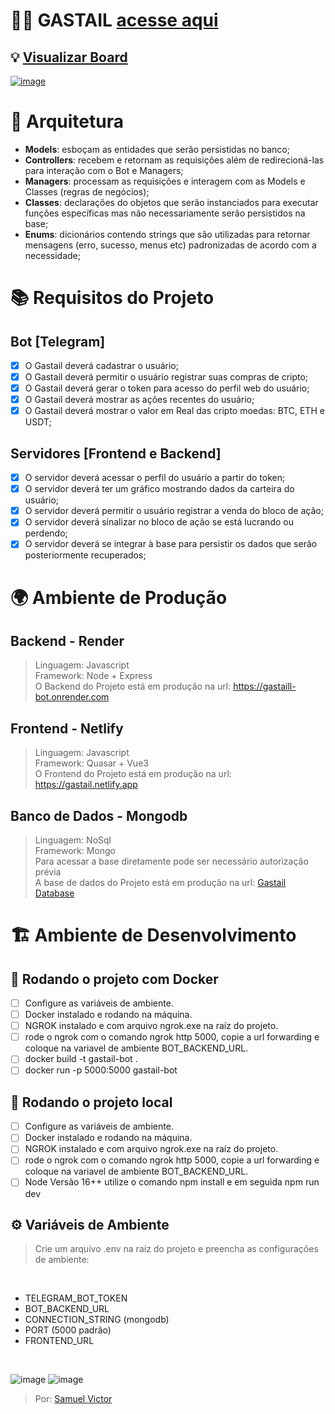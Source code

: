# 🐦‍🔥 GASTAIL [acesse aqui](https://t.me/GasTail_bot) 

## 💡 [Visualizar Board](https://whimsical.com/gastail-bot-C5Pf2PrrrYgAQMaoXXVUEg)

[![image](https://github.com/user-attachments/assets/e2a37ac9-9346-48f5-82c5-6c4482633096)](https://gastail.netlify.app)


# 🏯 Arquitetura
- <strong>Models</strong>: esboçam as entidades que serão persistidas no banco;
- <strong>Controllers</strong>: recebem e retornam as requisições além de redirecioná-las para interação com o Bot e Managers;
- <strong>Managers</strong>: processam as requisições e interagem com as Models e Classes (regras de negócios);
- <strong>Classes</strong>: declarações do objetos que serão instanciados para executar funções específicas mas não necessariamente serão persistidos na base;
- <strong>Enums</strong>: dicionários contendo strings que são utilizadas para retornar mensagens (erro, sucesso, menus etc) padronizadas de acordo com a necessidade;

# 📚 Requisitos do Projeto
## Bot [Telegram]
 - [x] O Gastail deverá cadastrar o usuário;
 - [x] O Gastail deverá permitir o usuário registrar suas compras de cripto;
 - [x] O Gastail deverá gerar o token para acesso do perfil web do usuário;
 - [x] O Gastail deverá mostrar as ações recentes do usuário;
 - [x] O Gastail deverá mostrar o valor em Real das cripto moedas: BTC, ETH e USDT;

## Servidores [Frontend e Backend]
- [x] O servidor deverá acessar o perfil do usuário a partir do token;
- [x] O servidor deverá ter um gráfico mostrando dados da carteira do usuário;
- [x] O servidor deverá permitir o usuário registrar a venda do bloco de ação;
- [x] O servidor deverá sinalizar no bloco de ação se está lucrando ou perdendo;
- [x] O servidor deverá se integrar à base para persistir os dados que serão posteriormente recuperados;

# 🌍 Ambiente de Produção

## Backend - Render

> Linguagem: Javascript<br>
> Framework: Node + Express<br>
> O Backend do Projeto está em produção na url: https://gastaill-bot.onrender.com<br>

## Frontend - Netlify

> Linguagem: Javascript<br>
> Framework: Quasar + Vue3<br>
> O Frontend do Projeto está em produção na url: https://gastail.netlify.app

## Banco de Dados - Mongodb

> Linguagem: NoSql<br>
> Framework:  Mongo<br>
> Para acessar a base diretamente pode ser necessário autorização prévia<br>
> A base de dados do Projeto está em produção na url: [Gastail Database](https://cloud.mongodb.com/v2/67aa609b61c70d27b71fcc76#/metrics/replicaSet/67aa6181f84ff70f87a7315d/explorer/Projeto-1-db/acaos/find)<br>


# 🏗️ Ambiente de Desenvolvimento
## 🐋 Rodando o projeto com Docker
- [ ] Configure as variáveis de ambiente.
- [ ] Docker instalado e rodando na máquina.
- [ ] NGROK instalado e com arquivo ngrok.exe na raíz do projeto.
- [ ] rode o ngrok com o comando ngrok http 5000, copie a url forwarding e coloque na variavel de ambiente BOT_BACKEND_URL.
- [ ] docker build -t gastail-bot .
- [ ] docker run -p 5000:5000 gastail-bot

## 📍 Rodando o projeto local
- [ ] Configure as variáveis de ambiente.
- [ ] Docker instalado e rodando na máquina.
- [ ] NGROK instalado e com arquivo ngrok.exe na raíz do projeto.
- [ ] rode o ngrok com o comando ngrok http 5000, copie a url forwarding e coloque na variavel de ambiente BOT_BACKEND_URL.
- [ ] Node Versão 16++ utilize o comando npm install e em seguida npm run dev

## ⚙️ Variáveis de Ambiente
 > Crie um arquivo .env na raíz do projeto e preencha as configurações de ambiente:
<br>

 - TELEGRAM_BOT_TOKEN
 - BOT_BACKEND_URL
 - CONNECTION_STRING (mongodb)
 - PORT (5000 padrão)
 - FRONTEND_URL
<br>

![image](https://github.com/user-attachments/assets/11df42d6-b5ce-45a0-b00f-711c36d906fd)
![image](https://github.com/user-attachments/assets/9267ec66-d6d0-42d3-970a-b97293a6368a)


> Por: [Samuel Victor](https://samuelvictorol.github.io/portfolio/)<br>

